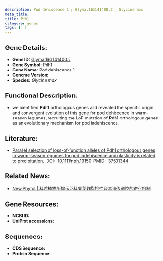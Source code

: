 ```yaml
---
description: Pod dehiscence 1 ; Glyma.16G141400.2 ; Glycine max
meta_title:
title: Pdh1
category: genes
tags: [  ]
---
```


## Gene Details:
- **Gene ID:**	[Glyma.16G141400.2](https://www.maizegdb.org/gene_center/gene/Glyma.16G141400.2)
- **Gene Symbol:** Pdh1
- **Gene Name:** Pod dehiscence 1
- **Genome Version:** []()
- **Species:** *Glycine max*

## Functional Description:
   - we identified **Pdh1** orthologous genes and revealed the specific origin and convergent evolution of this gene for pod dehiscence in warm-season legumes, recruiting the LoF mutation of **Pdh1** orthologous genes as an evolutionary mechanism for pod indehiscence.

## Literature:
   - [Parallel selection of loss-of-function alleles of Pdh1 orthologous genes in warm-season legumes for pod indehiscence and plasticity is related to precipitation.]( https://nph.onlinelibrary.wiley.com/doi/10.1111/nph.19150)&nbsp;&nbsp;DOI:&nbsp;&nbsp;[10.1111/nph.19150](https://nph.onlinelibrary.wiley.com/doi/10.1111/nph.19150)&nbsp;&nbsp;PMID:&nbsp;&nbsp;[37501344](https://pubmed.ncbi.nlm.nih.gov/37501344/)

## Related News:
   - [New Phytol | 科院植物所揭示豆科果荚炸裂抗性及其遗传调控的进化机制](https://mp.weixin.qq.com/s/f-LHfgqsTSkD_jBT8-HwUw)

## Gene Resources:
- **NCBI ID:** [](https://www.ncbi.nlm.nih.gov/gene/?term=)
- **UniProt accessions:** [](https://www.uniprot.org/uniprotkb//entry)

## Sequences:
- **CDS Sequence:**
- **Protein Sequence:**
